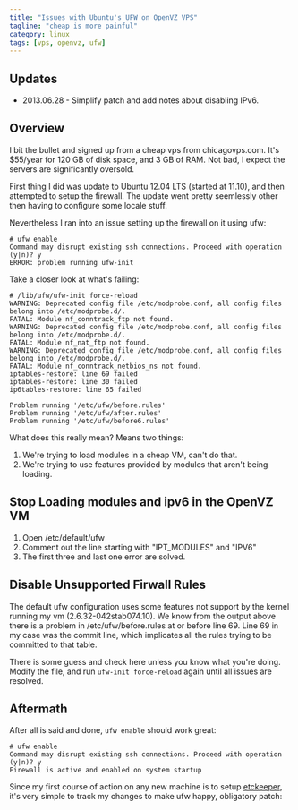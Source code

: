 ```yaml
---
title: "Issues with Ubuntu's UFW on OpenVZ VPS"
tagline: "cheap is more painful"
category: linux
tags: [vps, openvz, ufw]
---
```


## Updates ##

* 2013.06.28 - Simplify patch and add notes about disabling IPv6.


## Overview ##

I bit the bullet and signed up from a cheap vps from chicagovps.com.  It's $55/year for 120 GB of disk space, and 3 GB of RAM.  Not bad, I expect the servers are significantly oversold.

First thing I did was update to Ubuntu 12.04 LTS (started at 11.10), and then attempted to setup the firewall.  The update went pretty seemlessly other then having to configure some locale stuff.

Nevertheless I ran into an issue setting up the firewall on it using ufw:

    # ufw enable
    Command may disrupt existing ssh connections. Proceed with operation (y|n)? y
    ERROR: problem running ufw-init

Take a closer look at what's failing:

    # /lib/ufw/ufw-init force-reload
    WARNING: Deprecated config file /etc/modprobe.conf, all config files belong into /etc/modprobe.d/.
    FATAL: Module nf_conntrack_ftp not found.
    WARNING: Deprecated config file /etc/modprobe.conf, all config files belong into /etc/modprobe.d/.
    FATAL: Module nf_nat_ftp not found.
    WARNING: Deprecated config file /etc/modprobe.conf, all config files belong into /etc/modprobe.d/.
    FATAL: Module nf_conntrack_netbios_ns not found.
    iptables-restore: line 69 failed
    iptables-restore: line 30 failed
    ip6tables-restore: line 65 failed

    Problem running '/etc/ufw/before.rules'
    Problem running '/etc/ufw/after.rules'
    Problem running '/etc/ufw/before6.rules'


What does this really mean?  Means two things:
1. We're trying to load modules in a cheap VM, can't do that.
2. We're trying to use features provided by modules that aren't being loading.


## Stop Loading modules and ipv6 in the OpenVZ VM ##

1. Open /etc/default/ufw
2. Comment out the line starting with "IPT_MODULES" and "IPV6"
3. The first three and last one error are solved.


## Disable Unsupported Firwall Rules ##

The default ufw configuration uses some features not support by the kernel running my vm (2.6.32-042stab074.10).  We know from the output above there is a problem in /etc/ufw/before.rules at or before line 69.  Line 69 in my case was the commit line, which implicates all the rules trying to be committed to that table.

There is some guess and check here unless you know what you're doing.  Modify the file, and run <code>ufw-init force-reload</code> again until all issues are resolved.


## Aftermath ##

After all is said and done, <code>ufw enable</code> should work great:

    # ufw enable
    Command may disrupt existing ssh connections. Proceed with operation (y|n)? y
    Firewall is active and enabled on system startup


Since my first course of action on any new machine is to setup [etckeeper](/linux/2012/08/07/managing-etc), it's very simple to track my changes to make ufw happy, obligatory patch:

<script src="https://gist.github.com/kylemanna/5889836.js"></script>
